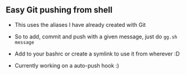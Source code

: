 ## Easy Git pushing from shell
* This uses the aliases I have already created with Git
* So to add, commit and push with a given message, just do `gg.sh message`
* Add to your bashrc or create a symlink to use it from wherever :D

* Currently working on a auto-push hook :)